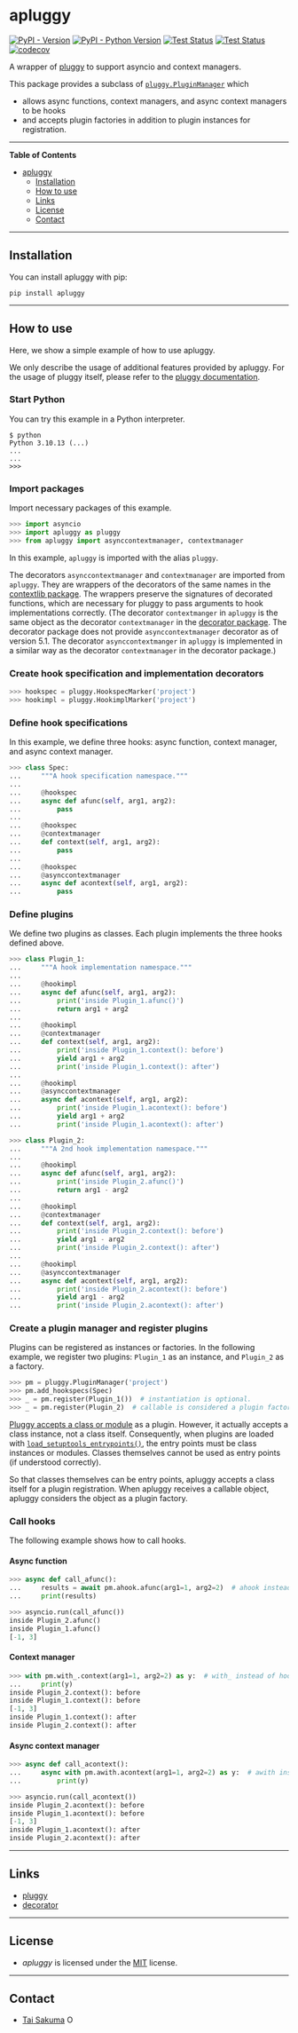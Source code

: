 # apluggy

[![PyPI - Version](https://img.shields.io/pypi/v/apluggy.svg)](https://pypi.org/project/apluggy)
[![PyPI - Python Version](https://img.shields.io/pypi/pyversions/apluggy.svg)](https://pypi.org/project/apluggy)
[![Test Status](https://github.com/simonsobs/apluggy/actions/workflows/unit-test.yml/badge.svg)](https://github.com/simonsobs/apluggy/actions/workflows/unit-test.yml)
[![Test Status](https://github.com/simonsobs/apluggy/actions/workflows/type-check.yml/badge.svg)](https://github.com/simonsobs/apluggy/actions/workflows/type-check.yml)
[![codecov](https://codecov.io/gh/simonsobs/apluggy/branch/main/graph/badge.svg)](https://codecov.io/gh/simonsobs/apluggy)

A wrapper of [pluggy](https://pluggy.readthedocs.io/) to support asyncio and context managers.

This package provides a subclass of
[`pluggy.PluginManager`](https://pluggy.readthedocs.io/en/stable/api_reference.html#pluggy.PluginManager)
which

- allows async functions, context managers, and async context managers to be hooks
- and accepts plugin factories in addition to plugin instances for registration.

---

**Table of Contents**

- [apluggy](#apluggy)
  - [Installation](#installation)
  - [How to use](#how-to-use)
  - [Links](#links)
  - [License](#license)
  - [Contact](#contact)

---

## Installation

You can install apluggy with pip:

```console
pip install apluggy
```

---

## How to use

Here, we show a simple example of how to use apluggy.

We only describe the usage of additional features provided by apluggy. For the
usage of pluggy itself, please refer to the [pluggy
documentation](https://pluggy.readthedocs.io/).

### Start Python

You can try this example in a Python interpreter.

```console
$ python
Python 3.10.13 (...)
...
...
>>>
```

### Import packages

Import necessary packages of this example.

```python
>>> import asyncio
>>> import apluggy as pluggy
>>> from apluggy import asynccontextmanager, contextmanager

```

In this example, `apluggy` is imported with the alias `pluggy`.

The decorators `asynccontextmanager` and `contextmanager` are imported from
`apluggy`. They are wrappers of the decorators of the same names in the
[contextlib package](https://docs.python.org/3/library/contextlib.html). The
wrappers preserve the signatures of decorated functions, which are necessary for
pluggy to pass arguments to hook implementations correctly. (The decorator
`contextmanger` in `apluggy` is the same object as the decorator
`contextmanager` in the [decorator
package](https://pypi.org/project/decorator/). The decorator package does not
provide `asynccontextmanager` decorator as of version 5.1. The decorator
`asynccontextmanger` in `apluggy` is implemented in a similar way as the
decorator `contextmanager` in the decorator package.)

### Create hook specification and implementation decorators

```python
>>> hookspec = pluggy.HookspecMarker('project')
>>> hookimpl = pluggy.HookimplMarker('project')

```

### Define hook specifications

In this example, we define three hooks: async function, context manager, and
async context manager.

```python
>>> class Spec:
...     """A hook specification namespace."""
...
...     @hookspec
...     async def afunc(self, arg1, arg2):
...         pass
...
...     @hookspec
...     @contextmanager
...     def context(self, arg1, arg2):
...         pass
...
...     @hookspec
...     @asynccontextmanager
...     async def acontext(self, arg1, arg2):
...         pass

```

### Define plugins

We define two plugins as classes. Each plugin implements the three hooks
defined above.

```python
>>> class Plugin_1:
...     """A hook implementation namespace."""
...
...     @hookimpl
...     async def afunc(self, arg1, arg2):
...         print('inside Plugin_1.afunc()')
...         return arg1 + arg2
...
...     @hookimpl
...     @contextmanager
...     def context(self, arg1, arg2):
...         print('inside Plugin_1.context(): before')
...         yield arg1 + arg2
...         print('inside Plugin_1.context(): after')
...
...     @hookimpl
...     @asynccontextmanager
...     async def acontext(self, arg1, arg2):
...         print('inside Plugin_1.acontext(): before')
...         yield arg1 + arg2
...         print('inside Plugin_1.acontext(): after')

>>> class Plugin_2:
...     """A 2nd hook implementation namespace."""
...
...     @hookimpl
...     async def afunc(self, arg1, arg2):
...         print('inside Plugin_2.afunc()')
...         return arg1 - arg2
...
...     @hookimpl
...     @contextmanager
...     def context(self, arg1, arg2):
...         print('inside Plugin_2.context(): before')
...         yield arg1 - arg2
...         print('inside Plugin_2.context(): after')
...
...     @hookimpl
...     @asynccontextmanager
...     async def acontext(self, arg1, arg2):
...         print('inside Plugin_2.acontext(): before')
...         yield arg1 - arg2
...         print('inside Plugin_2.acontext(): after')

```

### Create a plugin manager and register plugins

Plugins can be registered as instances or factories. In the following
example, we register two plugins: `Plugin_1` as an instance, and `Plugin_2`
as a factory.

```python
>>> pm = pluggy.PluginManager('project')
>>> pm.add_hookspecs(Spec)
>>> _ = pm.register(Plugin_1())  # instantiation is optional.
>>> _ = pm.register(Plugin_2)  # callable is considered a plugin factory.

```

[Pluggy accepts a class or
module](https://pluggy.readthedocs.io/en/stable/#define-and-collect-hooks) as a
plugin. However, it actually accepts a class instance, not a class itself.
Consequently, when plugins are loaded with
[`load_setuptools_entrypoints()`](https://pluggy.readthedocs.io/en/stable/api_reference.html#pluggy.PluginManager.load_setuptools_entrypoints),
the entry points must be class instances or modules. Classes themselves cannot
be used as entry points (if understood correctly).

So that classes themselves can be entry points, apluggy accepts a class itself for
a plugin registration. When apluggy receives a callable object, apluggy considers
the object as a plugin factory.

### Call hooks

The following example shows how to call hooks.

#### Async function

```python
>>> async def call_afunc():
...     results = await pm.ahook.afunc(arg1=1, arg2=2)  # ahook instead of hook
...     print(results)

>>> asyncio.run(call_afunc())
inside Plugin_2.afunc()
inside Plugin_1.afunc()
[-1, 3]

```

#### Context manager

```python
>>> with pm.with_.context(arg1=1, arg2=2) as y:  # with_ instead of hook
...     print(y)
inside Plugin_2.context(): before
inside Plugin_1.context(): before
[-1, 3]
inside Plugin_1.context(): after
inside Plugin_2.context(): after

```

#### Async context manager

```python
>>> async def call_acontext():
...     async with pm.awith.acontext(arg1=1, arg2=2) as y:  # awith instead of hook
...         print(y)

>>> asyncio.run(call_acontext())
inside Plugin_2.acontext(): before
inside Plugin_1.acontext(): before
[-1, 3]
inside Plugin_1.acontext(): after
inside Plugin_2.acontext(): after

```

---

## Links

- [pluggy](https://pluggy.readthedocs.io/)
- [decorator](https://pypi.org/project/decorator/)

---

## License

- _apluggy_ is licensed under the [MIT](https://spdx.org/licenses/MIT.html) license.

---

## Contact

- [Tai Sakuma](https://github.com/TaiSakuma) <span itemscope
  itemtype="https://schema.org/Person"><a itemprop="sameAs"
  content="https://orcid.org/0000-0003-3225-9861"
  href="https://orcid.org/0000-0003-3225-9861" target="orcid.widget" rel="me
  noopener noreferrer" style="vertical-align:text-top;"><img
  src="https://orcid.org/sites/default/files/images/orcid_16x16.png"
  style="width:1em;margin-right:.5em;" alt="ORCID iD icon"></a></span>
